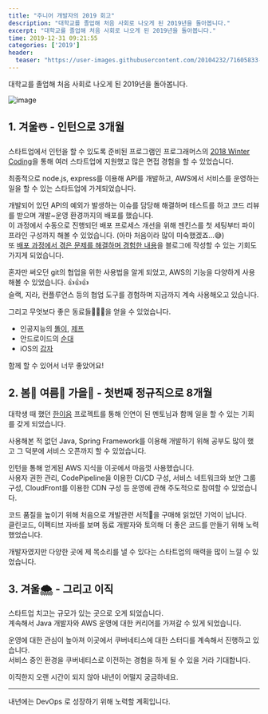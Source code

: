 ```yaml
---
title: "주니어 개발자의 2019 회고"
description: "대학교를 졸업해 처음 사회로 나오게 된 2019년을 돌아봅니다."
excerpt: "대학교를 졸업해 처음 사회로 나오게 된 2019년을 돌아봅니다."
time: 2019-12-31 09:21:55
categories: ['2019']
header:
  teaser: "https://user-images.githubusercontent.com/20104232/71605833-817dd500-2baf-11ea-9ae0-04bd5f450cd3.png"
---
```


대학교를 졸업해 처음 사회로 나오게 된 2019년을 돌아봅니다.

![image](https://user-images.githubusercontent.com/20104232/71605833-817dd500-2baf-11ea-9ae0-04bd5f450cd3.png)

## 1. 겨울☃️ - 인턴으로 3개월

스타트업에서 인턴을 할 수 있도록 준비된 프로그램인 프로그래머스의 [2018 Winter Coding](https://programmers.co.kr/competitions/86/2018%20Winter%20Coding%20%EA%B2%A8%EC%9A%B8%20%EC%8A%A4%ED%83%80%ED%8A%B8%EC%97%85%20%EC%9D%B8%ED%84%B4%20%ED%94%84%EB%A1%9C%EA%B7%B8%EB%9E%A8)을 통해 여러 스타트업에 지원했고 많은 면접 경험을 할 수 있었습니다.

최종적으로 node.js, express를 이용해 API를 개발하고, AWS에서 서비스를 운영하는 일을 할 수 있는 스타트업에 가게되었습니다.

개발되어 있던 API의 예외가 발생하는 이슈를 담당해 해결하며 테스트를 하고 코드 리뷰를 받으며 개발~운영 환경까지의 배포를 했습니다.  
이 과정에서 수동으로 진행되던 배포 프로세스 개선을 위해 젠킨스를 첫 세팅부터 파이프라인 구성까지 해볼 수 있었습니다. (아마 처음이라 많이 미숙했겠죠...😅)  
또 [배포 과정에서 겪은 문제를 해결하며 경험한 내용](/aws/elastic%20beanstalk/eb/npm/node/EB-배포-중-npm-install-실패-극복기/)을 블로그에 작성할 수 있는 기회도 가지게 되었습니다.

혼자만 써오던 git의 협업을 위한 사용법을 알게 되었고, AWS의 기능을 다양하게 사용해볼 수 있었습니다. 👍👍👍  
슬랙, 지라, 컨플루언스 등의 협업 도구를 경험하며 지금까지 계속 사용해오고 있습니다.

그리고 무엇보다 좋은 동료들👨🏻‍💻을 얻을 수 있었습니다.

- 인공지능의 [똘이](https://github.com/ddori), [제프](https://github.com/graykode)
- 안드로이드의 [순대](#)
- iOS의 [감자](https://github.com/KakaoTocs)

함께 할 수 있어서 너무 좋았어요!

## 2. 봄🌱 여름🌴 가을🍁 - 첫번째 정규직으로 8개월

대학생 때 했던 [한이음](https://hanium.or.kr/) 프로젝트를 통해 인연이 된 멘토님과 함께 일을 할 수 있는 기회를 갖게 되었습니다.

사용해본 적 없던 Java, Spring Framework를 이용해 개발하기 위해 공부도 많이 했고 그 덕분에 서비스 오픈까지 할 수 있었습니다.

인턴을 통해 얻게된 AWS 지식을 이곳에서 마음껏 사용했습니다.  
사용자 권한 관리, CodePipeline을 이용한 CI/CD 구성, 서비스 네트워크와 보안 그룹 구성, CloudFront를 이용한 CDN 구성 등 운영에 관해 주도적으로 참여할 수 있었습니다.

코드 품질을 높이기 위해 처음으로 개발관련 서적📔을 구매해 읽었던 기억이 납니다.  
클린코드, 이펙티브 자바를 보며 동료 개발자와 토의해 더 좋은 코드를 만들기 위해 노력했었습니다.

개발자였지만 다양한 곳에 제 목소리를 낼 수 있다는 스타트업의 매력을 많이 느낄 수 있었습니다.

## 3. 겨울🌨 - 그리고 이직

스타트업 치고는 규모가 있는 곳으로 오게 되었습니다.  
계속해서 Java 개발자와 AWS 운영에 대한 커리어를 가져갈 수 있게 되었습니다.

운영에 대한 관심이 높아져 이곳에서 쿠버네티스에 대한 스터디를 계속해서 진행하고 있습니다.  
서비스 중인 환경을 쿠버네티스로 이전하는 경험을 하게 될 수 있을 거라 기대합니다.

이직한지 오랜 시간이 되지 않아 내년이 어떨지 궁금하네요.

---

내년에는 DevOps 로 성장하기 위해 노력할 계획입니다.